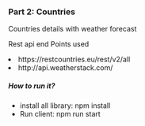 <div>
<h3>Part 2: Countries</h3>
<p>Countries details with weather forecast</p>
<p>Rest api end Points used</p>
<li>https://restcountries.eu/rest/v2/all</li>
<li>http://api.weatherstack.com/</li>
<h5>How to run it?</h5>
<ul>
<li>install all library: npm install</li>
<li>Run client: npm run start</li>
</ul>
</div>
